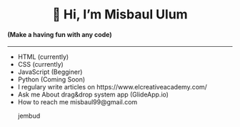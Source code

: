 <h1 style="text-align: center;">👋 Hi, I’m Misbaul Ulum</h1>
<h4>(Make a having fun with any code)</h4>

<hr>

<ul>
 <li>HTML (currently)</li>
 <li>CSS (currently)</li>
 <li>JavaScript (Begginer)</li>
 <li>Python (Coming Soon)</li>
  <li>I regulary write articles on https://www.elcreativeacademy.com/</li>
 <li>Ask me About drag&drop system app (GlideApp.io)</li>
 <li>How to reach me misbaul99@gmail.com</li>

 jembud
</ul>
<!---
Misbaul99/Misbaul99 is a ✨ special ✨ repository because its `README.md` (this file) appears on your GitHub profile.
You can click the Preview link to take a look at your changes.
--->
